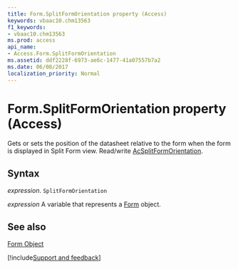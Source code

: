 ```yaml
---
title: Form.SplitFormOrientation property (Access)
keywords: vbaac10.chm13563
f1_keywords:
- vbaac10.chm13563
ms.prod: access
api_name:
- Access.Form.SplitFormOrientation
ms.assetid: ddf2228f-6973-ae6c-1477-41a07557b7a2
ms.date: 06/08/2017
localization_priority: Normal
---
```



# Form.SplitFormOrientation property (Access)

Gets or sets the position of the datasheet relative to the form when the form is displayed in Split Form view. Read/write [AcSplitFormOrientation](Access.AcSplitFormOrientation.md).


## Syntax

_expression_. `SplitFormOrientation`

_expression_ A variable that represents a [Form](Access.Form.md) object.


## See also


[Form Object](Access.Form.md)

[!include[Support and feedback](~/includes/feedback-boilerplate.md)]